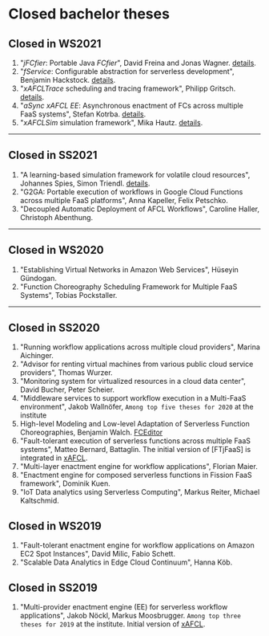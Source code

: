 # Closed bachelor theses

## Closed in WS2021

1. "*jFCfier*: Portable Java *FCfier*", David Freina and Jonas Wagner. [details](./jFCfier.md).
1. "*fService*: Configurable abstraction for serverless development", Benjamin Hackstock. [details](./fService.md).
1. "*xAFCLTrace* scheduling and tracing framework", Philipp Gritsch. [details](./xAFCLTrace.md).
1. "*aSync xAFCL EE*: Asynchronous enactment of FCs across multiple FaaS systems", Stefan Kotrba. [details](./asyncxAFCL.md).
1. "*xAFCLSim* simulation framework", Mika Hautz. [details](./xAFCLSim.md).
---

## Closed in SS2021

1. "A learning-based simulation framework for volatile cloud resources", Johannes Spies, Simon Triendl.  [details](./volatilesimx.md).
1. "G2GA: Portable execution of workflows in Google Cloud Functions across multiple FaaS platforms", Anna Kapeller, Felix Petschko.
1. "Decoupled Automatic Deployment of AFCL Workflows", Caroline Haller, Christoph Abenthung. 
---

## Closed in WS2020

1. "Establishing Virtual Networks in Amazon Web Services", Hüseyin Gündogan.
1. "Function Choreography Scheduling Framework for Multiple FaaS Systems", Tobias Pockstaller.
---

## Closed in SS2020

1. "Running workflow applications across multiple cloud providers", Marina Aichinger.
1. "Advisor for renting virtual machines from various public cloud service providers", Thomas Wurzer.
1. "Monitoring system for virtualized resources in a cloud data center", David Bucher, Peter Scheier.
1. "Middleware services to support workflow execution in a Multi-FaaS environment", Jakob Wallnöfer, `Among top five theses for 2020` at the institute
1. High-level Modeling and Low-level Adaptation of Serverless Function Choreographies, Benjamin Walch. [FCEditor](http://fceditor.dps.uibk.ac.at:8180/)
1. "Fault-tolerant execution of serverless functions across multiple FaaS systems", Matteo Bernard, Battaglin. The initial version of [FTjFaaS] is integrated in [xAFCL](https://github.com/sashkoristov/enactmentengine/).
1. "Multi-layer enactment engine for workflow applications", Florian Maier.
1. "Enactment engine for composed serverless functions in Fission FaaS framework", Dominik Kuen.
1. "IoT Data analytics using Serverless Computing", Markus Reiter, Michael Kaltschmid.

## Closed in WS2019

1. "Fault-tolerant enactment engine for workflow applications on Amazon EC2 Spot Instances", David Milic, Fabio Schett.
1. "Scalable Data Analytics in Edge Cloud Continuum", Hanna Köb.

## Closed in SS2019

1. "Multi-provider enactment engine (EE) for serverless workflow applications", Jakob Nöckl, Markus Moosbrugger. `Among top three theses for 2019` at the institute. Initial version of [xAFCL](https://github.com/sashkoristov/enactmentengine/).
